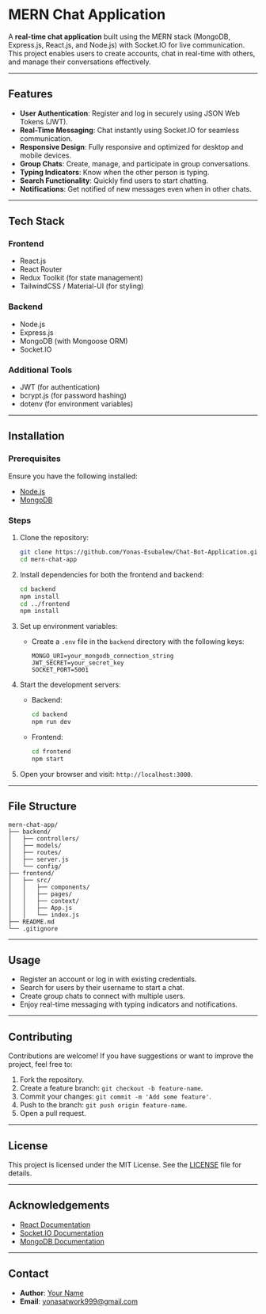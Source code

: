 # MERN Chat Application

A **real-time chat application** built using the MERN stack (MongoDB, Express.js, React.js, and Node.js) with Socket.IO for live communication. This project enables users to create accounts, chat in real-time with others, and manage their conversations effectively.

---

## Features

- **User Authentication**: Register and log in securely using JSON Web Tokens (JWT).
- **Real-Time Messaging**: Chat instantly using Socket.IO for seamless communication.
- **Responsive Design**: Fully responsive and optimized for desktop and mobile devices.
- **Group Chats**: Create, manage, and participate in group conversations.
- **Typing Indicators**: Know when the other person is typing.
- **Search Functionality**: Quickly find users to start chatting.
- **Notifications**: Get notified of new messages even when in other chats.

---

## Tech Stack

### Frontend
- React.js
- React Router
- Redux Toolkit (for state management)
- TailwindCSS / Material-UI (for styling)

### Backend
- Node.js
- Express.js
- MongoDB (with Mongoose ORM)
- Socket.IO

### Additional Tools
- JWT (for authentication)
- bcrypt.js (for password hashing)
- dotenv (for environment variables)

---

## Installation

### Prerequisites
Ensure you have the following installed:
- [Node.js](https://nodejs.org/)
- [MongoDB](https://www.mongodb.com/)

### Steps

1. Clone the repository:
   ```bash
   git clone https://github.com/Yonas-Esubalew/Chat-Bot-Application.git
   cd mern-chat-app
   ```

2. Install dependencies for both the frontend and backend:
   ```bash
   cd backend
   npm install
   cd ../frontend
   npm install
   ```

3. Set up environment variables:
   - Create a `.env` file in the `backend` directory with the following keys:
     ```env
     MONGO_URI=your_mongodb_connection_string
     JWT_SECRET=your_secret_key
     SOCKET_PORT=5001
     ```

4. Start the development servers:
   - Backend:
     ```bash
     cd backend
     npm run dev
     ```
   - Frontend:
     ```bash
     cd frontend
     npm start
     ```

5. Open your browser and visit: `http://localhost:3000`.

---

## File Structure

```
mern-chat-app/
├── backend/
│   ├── controllers/
│   ├── models/
│   ├── routes/
│   ├── server.js
│   └── config/
├── frontend/
│   ├── src/
│   │   ├── components/
│   │   ├── pages/
│   │   ├── context/
│   │   ├── App.js
│   │   └── index.js
├── README.md
└── .gitignore
```

---

## Usage

- Register an account or log in with existing credentials.
- Search for users by their username to start a chat.
- Create group chats to connect with multiple users.
- Enjoy real-time messaging with typing indicators and notifications.

---


## Contributing

Contributions are welcome! If you have suggestions or want to improve the project, feel free to:

1. Fork the repository.
2. Create a feature branch: `git checkout -b feature-name`.
3. Commit your changes: `git commit -m 'Add some feature'`.
4. Push to the branch: `git push origin feature-name`.
5. Open a pull request.

---

## License

This project is licensed under the MIT License. See the [LICENSE](LICENSE) file for details.

---

## Acknowledgements

- [React Documentation](https://reactjs.org/docs/getting-started.html)
- [Socket.IO Documentation](https://socket.io/docs/)
- [MongoDB Documentation](https://www.mongodb.com/docs/)

---

## Contact

- **Author**: [Your Name](https://github.com/Yonas-Esubalew)
- **Email**: yonasatwork999@gmail.com
